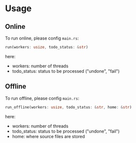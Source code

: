 # Usage

## Online
To run online, please config `main.rs`:
```rust
run(workers: usize, todo_status: &str)
```
here:
- workers: number of threads
- todo_status: status to be processed ("undone", "fail")

## Offline
To run offline, please config `main.rs`:
```rust
run_offline(workers: usize, todo_status: &str, home: &str)
```
here:
- workers: number of threads
- todo_status: status to be processed ("undone", "fail")
- home: where source files are stored